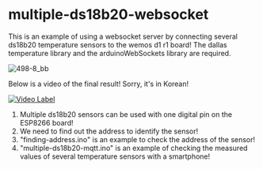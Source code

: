 # multiple-ds18b20-websocket
This is an example of using a websocket server by connecting several ds18b20 temperature sensors to the wemos d1 r1 board!
The dallas temperature library and the arduinoWebSockets library are required.

![498-8_bb](https://user-images.githubusercontent.com/106683637/175771687-caf06330-2f2a-45fa-818f-c7c94f147a20.jpg)

Below is a video of the final result! Sorry, it's in Korean!

[![Video Label](http://img.youtube.com/vi/O6YCD7KxLMA/0.jpg)](https://youtu.be/O6YCD7KxLMA?t=8129)

1. Multiple ds18b20 sensors can be used with one digital pin on the ESP8266 board!
2. We need to find out the address to identify the sensor!
3. "finding-address.ino" is an example to check the address of the sensor!
4. "multiple-ds18b20-mqtt.ino" is an example of checking the measured values ​​of several temperature sensors with a smartphone!
